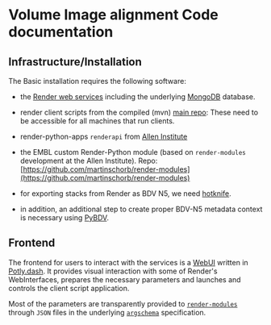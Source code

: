 # Volume Image alignment Code documentation

## Infrastructure/Installation

The Basic installation requires the following software:

- the [Render web services](https://github.com/saalfeldlab/render) including the underlying [MongoDB](https://www.mongodb.com/) database.

- render client scripts from the compiled (mvn) [main repo](https://github.com/saalfeldlab/render): These need to be accessible for all machines that run clients.

- render-python-apps `renderapi` from [Allen Institute](https://github.com/AllenInstitute/render-python-apps)

- the EMBL custom Render-Python module (based on `render-modules` development at the Allen Institute).
Repo: [https://github.com/martinschorb/render-modules](https://github.com/martinschorb/render-modules)

- for exporting stacks from Render as BDV N5, we need [hotknife](https://github.com/saalfeldlab/hot-knife/blob/render-to-n5-no-fit/src/main/java/org/janelia/saalfeldlab/hotknife/SparkConvertRenderStackToN5.java).

- in addition, an additional step to create proper BDV-N5 metadata context is necessary using [PyBDV](https://github.com/constantinpape/pybdv).

## Frontend

The frontend for users to interact with the services is a [WebUI](dash.md) written in [Potly.dash](https://dash.plotly.com/). It provides visual interaction with some of Render's WebInterfaces, prepares the necessary parameters and launches and controls the client script application.

Most of the parameters are transparently provided to [`render-modules`](https://github.com/martinschorb/render-modules) through `JSON` files in the underlying [`argschema`](https://github.com/AllenInstitute/argschema) specification.
